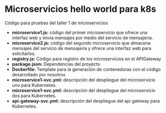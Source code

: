 # Microservicios hello world para k8s

Código para pruebas del taller 1 de microservicios

* **microservice1.js:** código del primer microservicio que ofrece una interfaz web y envia mensajes por medio del servicio de mensajería.
* **microservice2.js:** código del segundo microservicio que almacena mensajes del servicio de mensajería y ofrece una interfaz web para solicitarlos.
* **registry.js:** Código para registro de los microservicios en el APIGateway
* **package.json:** Dependencias del proyecto
* **Dockerfile:** Template para la generación de contenedoras con el código desarrollado por nosotros
* **microservice1-svc.yml:** descripción del despliegue del microservicio uno para Kubernetes.
* **microservice1-svc.yml:** descripción del despliegue del microservicio dos para Kubernetes.
* **api-gateway-svc.yml:** descripción del despliegue del api gateway para Kubernetes.
